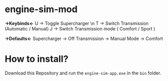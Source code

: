 # engine-sim-mod

**->Keybinds<-**
U -> Toggle Supercharger \n
T -> Switch Transmission (Automatic / Manual)
J -> Switch Transmission mode ( Comfort / Sport )

**->Defaults<-**
Supercharger -> Off
Transmission -> Manual
Mode -> Comfort

# How to install?
Download this Repository and run the `engine-sim-app.exe` in the `bin` folder.
